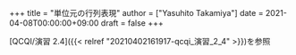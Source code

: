 +++
title = "単位元の行列表現"
author = ["Yasuhito Takamiya"]
date = 2021-04-08T00:00:00+09:00
draft = false
+++

[QCQI/演習 2.4]({{< relref "20210402161917-qcqi_演習_2_4" >}})を参照

